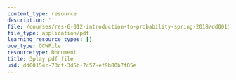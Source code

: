 ```yaml
---
content_type: resource
description: ''
file: /courses/res-6-012-introduction-to-probability-spring-2018/dd00154c73cf3d5b7c57ef9b80b7f05e_N3I2ZLbh6zQ.pdf
file_type: application/pdf
learning_resource_types: []
ocw_type: OCWFile
resourcetype: Document
title: 3play pdf file
uid: dd00154c-73cf-3d5b-7c57-ef9b80b7f05e
---
```

